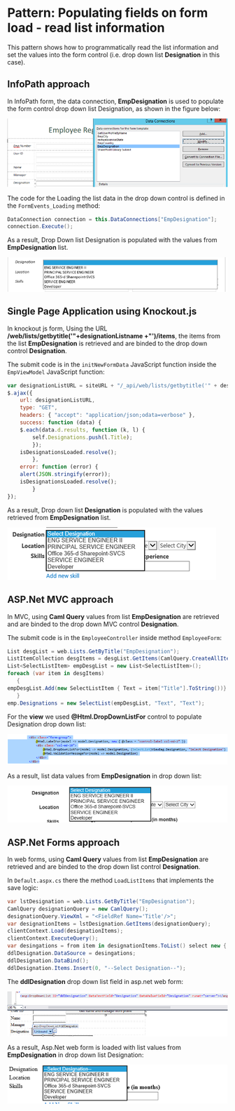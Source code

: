# Pattern: Populating fields on form load - read list information #
This pattern shows how to programmatically read the list information and set the values into the form control (i.e. drop down list **Designation** in this case).

## InfoPath approach ##
In InfoPath form, the data connection, **EmpDesignation** is used to populate the form control drop down list Designation, as shown in the figure below:

![](images/IP/P2_ReadListData.png)

The code for the Loading the list data in the drop down control is defined in the `FormEvents_Loading` method:

```C#
DataConnection connection = this.DataConnections["EmpDesignation"];
connection.Execute();
```

As a result, Drop Down list Designation is populated with the values from **EmpDesignation** list.

![](images/IP/P2_SetListDataToFormControl.png)


## Single Page Application using Knockout.js ##
In knockout js form, Using the URL **/web/lists/getbytitle('"+designationListname +"')/items**, the items from the list **EmpDesignation** is retrieved and are binded to the drop down control **Designation**.

The submit code is in the `initNewFormData` JavaScript function inside the `EmpViewModel` JavaScript function:

```JavaScript
var designationListURL = siteURL + "/_api/web/lists/getbytitle('" + designationListname + "')/items";
$.ajax({
	url: designationListURL,
	type: "GET",
	headers: { "accept": "application/json;odata=verbose" },
	success: function (data) {
    $.each(data.d.results, function (k, l) {
        self.Designations.push(l.Title);
    	});
    isDesignationsLoaded.resolve();
		},
	error: function (error) {
    alert(JSON.stringify(error));
    isDesignationsLoaded.resolve();
		}
});
```

As a result, Drop down list **Designation** is populated with the values retrieved from **EmpDesignation** list.

![](images/KO/P2_SetListDataToFormControl.png)


## ASP.Net MVC approach ##
In MVC, using **Caml Query** values from list **EmpDesignation** are retrieved and are binded to the drop down MVC control **Designation**.

The submit code is in the `EmployeeController` inside method `EmployeeForm`:

```C#
List desgList = web.Lists.GetByTitle("EmpDesignation");
ListItemCollection desgItems = desgList.GetItems(CamlQuery.CreateAllItemsQuery());
List<SelectListItem> empDesgList = new List<SelectListItem>();
foreach (var item in desgItems)
   {
empDesgList.Add(new SelectListItem { Text = item["Title"].ToString())}:                          
   }
emp.Designations = new SelectList(empDesgList, "Text", "Text");
```

For the **view** we used **@Html.DropDownListFor** control to populate Designation drop down list:

![](images/MVC/P2_ReadListDataView.png)

As a result, list data values from **EmpDesignation** in drop down list:

![](images/MVC/P2_SetListDataToFormControl.png)


## ASP.Net Forms approach ##
In web forms, using **Caml Query** values from list **EmpDesignation** are retrieved and are binded to the drop down list control **Designation**.

In `Default.aspx.cs` there the method `LoadListItems` that implements the save logic:

```C#
var lstDesignation = web.Lists.GetByTitle("EmpDesignation");
CamlQuery designationQuery = new CamlQuery();
designationQuery.ViewXml = "<FieldRef Name='Title'/>";
var designationItems = lstDesignation.GetItems(designationQuery);
clientContext.Load(designationItems);
clientContext.ExecuteQuery();
var desingations = from item in designationItems.ToList() select new { Designation = item["Title"] };
ddlDesignation.DataSource = desingations;
ddlDesignation.DataBind();
ddlDesignation.Items.Insert(0, "--Select Designation--");
```

The **ddlDesignation** drop down list field in asp.net web form:

![](images/Forms/P2_ReadListDataDesign.png)

As a result, Asp.Net web form is loaded with list values from **EmpDesignation** in drop down list Designation:

![](images/Forms/P2_SetListDataToFormControl.png)

